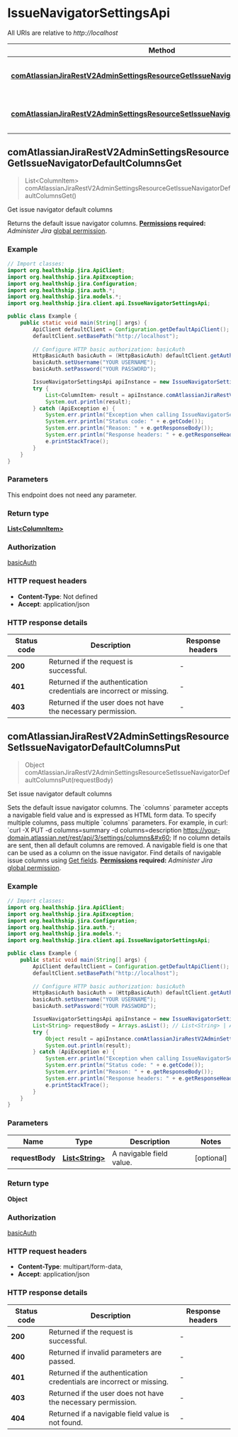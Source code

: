 # IssueNavigatorSettingsApi

All URIs are relative to *http://localhost*

Method | HTTP request | Description
------------- | ------------- | -------------
[**comAtlassianJiraRestV2AdminSettingsResourceGetIssueNavigatorDefaultColumnsGet**](IssueNavigatorSettingsApi.md#comAtlassianJiraRestV2AdminSettingsResourceGetIssueNavigatorDefaultColumnsGet) | **GET** /rest/api/3/settings/columns | Get issue navigator default columns
[**comAtlassianJiraRestV2AdminSettingsResourceSetIssueNavigatorDefaultColumnsPut**](IssueNavigatorSettingsApi.md#comAtlassianJiraRestV2AdminSettingsResourceSetIssueNavigatorDefaultColumnsPut) | **PUT** /rest/api/3/settings/columns | Set issue navigator default columns



## comAtlassianJiraRestV2AdminSettingsResourceGetIssueNavigatorDefaultColumnsGet

> List&lt;ColumnItem&gt; comAtlassianJiraRestV2AdminSettingsResourceGetIssueNavigatorDefaultColumnsGet()

Get issue navigator default columns

Returns the default issue navigator columns.  **[Permissions](#permissions) required:** *Administer Jira* [global permission](https://confluence.atlassian.com/x/x4dKLg).

### Example

```java
// Import classes:
import org.healthship.jira.ApiClient;
import org.healthship.jira.ApiException;
import org.healthship.jira.Configuration;
import org.healthship.jira.auth.*;
import org.healthship.jira.models.*;
import org.healthship.jira.client.api.IssueNavigatorSettingsApi;

public class Example {
    public static void main(String[] args) {
        ApiClient defaultClient = Configuration.getDefaultApiClient();
        defaultClient.setBasePath("http://localhost");
        
        // Configure HTTP basic authorization: basicAuth
        HttpBasicAuth basicAuth = (HttpBasicAuth) defaultClient.getAuthentication("basicAuth");
        basicAuth.setUsername("YOUR USERNAME");
        basicAuth.setPassword("YOUR PASSWORD");

        IssueNavigatorSettingsApi apiInstance = new IssueNavigatorSettingsApi(defaultClient);
        try {
            List<ColumnItem> result = apiInstance.comAtlassianJiraRestV2AdminSettingsResourceGetIssueNavigatorDefaultColumnsGet();
            System.out.println(result);
        } catch (ApiException e) {
            System.err.println("Exception when calling IssueNavigatorSettingsApi#comAtlassianJiraRestV2AdminSettingsResourceGetIssueNavigatorDefaultColumnsGet");
            System.err.println("Status code: " + e.getCode());
            System.err.println("Reason: " + e.getResponseBody());
            System.err.println("Response headers: " + e.getResponseHeaders());
            e.printStackTrace();
        }
    }
}
```

### Parameters

This endpoint does not need any parameter.

### Return type

[**List&lt;ColumnItem&gt;**](ColumnItem.md)

### Authorization

[basicAuth](../README.md#basicAuth)

### HTTP request headers

- **Content-Type**: Not defined
- **Accept**: application/json

### HTTP response details
| Status code | Description | Response headers |
|-------------|-------------|------------------|
| **200** | Returned if the request is successful. |  -  |
| **401** | Returned if the authentication credentials are incorrect or missing. |  -  |
| **403** | Returned if the user does not have the necessary permission. |  -  |


## comAtlassianJiraRestV2AdminSettingsResourceSetIssueNavigatorDefaultColumnsPut

> Object comAtlassianJiraRestV2AdminSettingsResourceSetIssueNavigatorDefaultColumnsPut(requestBody)

Set issue navigator default columns

Sets the default issue navigator columns.  The &#x60;columns&#x60; parameter accepts a navigable field value and is expressed as HTML form data. To specify multiple columns, pass multiple &#x60;columns&#x60; parameters. For example, in curl:  &#x60;curl -X PUT -d columns&#x3D;summary -d columns&#x3D;description https://your-domain.atlassian.net/rest/api/3/settings/columns&#x60;  If no column details are sent, then all default columns are removed.  A navigable field is one that can be used as a column on the issue navigator. Find details of navigable issue columns using [Get fields](#api-rest-api-3-field-get).  **[Permissions](#permissions) required:** *Administer Jira* [global permission](https://confluence.atlassian.com/x/x4dKLg).

### Example

```java
// Import classes:
import org.healthship.jira.ApiClient;
import org.healthship.jira.ApiException;
import org.healthship.jira.Configuration;
import org.healthship.jira.auth.*;
import org.healthship.jira.models.*;
import org.healthship.jira.client.api.IssueNavigatorSettingsApi;

public class Example {
    public static void main(String[] args) {
        ApiClient defaultClient = Configuration.getDefaultApiClient();
        defaultClient.setBasePath("http://localhost");
        
        // Configure HTTP basic authorization: basicAuth
        HttpBasicAuth basicAuth = (HttpBasicAuth) defaultClient.getAuthentication("basicAuth");
        basicAuth.setUsername("YOUR USERNAME");
        basicAuth.setPassword("YOUR PASSWORD");

        IssueNavigatorSettingsApi apiInstance = new IssueNavigatorSettingsApi(defaultClient);
        List<String> requestBody = Arrays.asList(); // List<String> | A navigable field value.
        try {
            Object result = apiInstance.comAtlassianJiraRestV2AdminSettingsResourceSetIssueNavigatorDefaultColumnsPut(requestBody);
            System.out.println(result);
        } catch (ApiException e) {
            System.err.println("Exception when calling IssueNavigatorSettingsApi#comAtlassianJiraRestV2AdminSettingsResourceSetIssueNavigatorDefaultColumnsPut");
            System.err.println("Status code: " + e.getCode());
            System.err.println("Reason: " + e.getResponseBody());
            System.err.println("Response headers: " + e.getResponseHeaders());
            e.printStackTrace();
        }
    }
}
```

### Parameters


Name | Type | Description  | Notes
------------- | ------------- | ------------- | -------------
 **requestBody** | [**List&lt;String&gt;**](String.md)| A navigable field value. | [optional]

### Return type

**Object**

### Authorization

[basicAuth](../README.md#basicAuth)

### HTTP request headers

- **Content-Type**: multipart/form-data, 
- **Accept**: application/json

### HTTP response details
| Status code | Description | Response headers |
|-------------|-------------|------------------|
| **200** | Returned if the request is successful. |  -  |
| **400** | Returned if invalid parameters are passed. |  -  |
| **401** | Returned if the authentication credentials are incorrect or missing. |  -  |
| **403** | Returned if the user does not have the necessary permission. |  -  |
| **404** | Returned if a navigable field value is not found. |  -  |

